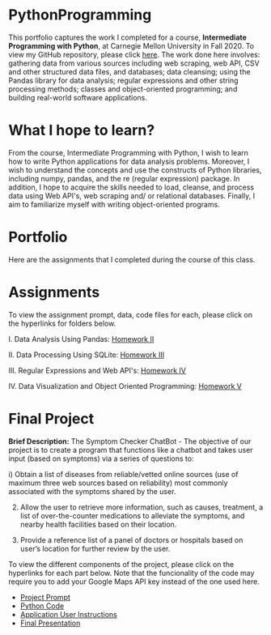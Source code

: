 # PythonProgramming

This portfolio captures the work I completed for a course, **Intermediate Programming with Python**, at Carnegie Mellon University in Fall 2020. To view my GitHub repository, please click [here](https://github.com/mhmirza/PythonProgramming). The work done here involves: gathering data from various sources including web scraping, web API, CSV and other structured data files, and databases; data cleansing; using the Pandas library for data analysis; regular expressions and other string processing methods; classes and object-oriented programming; and building real-world software applications.

# What I hope to learn?

From the course, Intermediate Programming with Python, I wish to learn how to write Python applications for data analysis problems. Moreover, I wish to understand the concepts and use the constructs of Python libraries, including numpy, pandas, and the re (regular expression) package. In addition, I hope to acquire the skills needed to load, cleanse, and process data using Web API's, web scraping and/ or relational databases. Finally, I aim to familiarize myself with writing object-oriented programs.

# Portfolio

Here are the assignments that I completed during the course of this class. 

# Assignments

To view the assignment prompt, data, code files for each, please click on the hyperlinks for folders below. 

I. Data Analysis Using Pandas: [Homework II](https://github.com/mhmirza/PythonProgramming/tree/main/Homework%20II)

II. Data Processing Using SQLite: [Homework III](https://github.com/mhmirza/PythonProgramming/tree/main/Homework%20III)

III. Regular Expressions and Web API's: [Homework IV](https://github.com/mhmirza/PythonProgramming/tree/main/Homework%20IV)

IV. Data Visualization and Object Oriented Programming: [Homework V](https://github.com/mhmirza/PythonProgramming/tree/main/Homework%20V) 

# Final Project

**Brief Description:** The Symptom Checker ChatBot - The objective of our project is to create a program that functions like a chatbot and takes user
input (based on symptoms) via a series of questions to:

i) Obtain a list of diseases from reliable/vetted online sources (use of maximum three web sources based on reliability) most commonly associated with the symptoms shared by the user.

2) Allow the user to retrieve more information, such as causes, treatment, a list of over-the-counter medications to alleviate the symptoms, and nearby health facilities based on their location.

3) Provide a reference list of a panel of doctors or hospitals based on user’s location for further review by the user.

To view the different components of the project, please click on the hyperlinks for each part below. Note that the funcionality of the code may require you to add your Google Maps API key instead of the one used here.

* [Project Prompt](https://github.com/mhmirza/PythonProgramming/blob/main/Final%20Project/Prompt.pdf)
* [Python Code](https://github.com/mhmirza/PythonProgramming/blob/main/Final%20Project/Source%20Code.py)
* [Application User Instructions](https://github.com/mhmirza/PythonProgramming/blob/main/Final%20Project/Application%20User%20Instructions.docx)
* [Final Presentation](https://github.com/mhmirza/PythonProgramming/blob/main/Final%20Project/Presentation.pptx)
